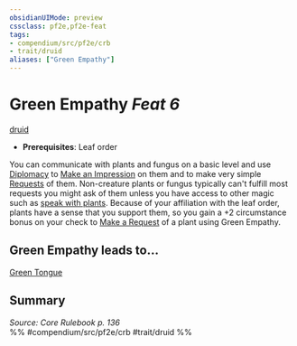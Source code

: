 ```yaml
---
obsidianUIMode: preview
cssclass: pf2e,pf2e-feat
tags:
- compendium/src/pf2e/crb
- trait/druid
aliases: ["Green Empathy"]
---
```

# Green Empathy  *Feat 6*  
[druid](rules/traits/druid.md)  

- **Prerequisites**: Leaf order

You can communicate with plants and fungus on a basic level and use [Diplomacy](compendium/skills.md#Diplomacy) to [Make an Impression](rules/actions/make-an-impression.md) on them and to make very simple [Requests](rules/actions/request.md) of them. Non-creature plants or fungus typically can't fulfill most requests you might ask of them unless you have access to other magic such as [speak with plants](compendium/spells/speak-with-plants.md). Because of your affiliation with the leaf order, plants have a sense that you support them, so you gain a +2 circumstance bonus on your check to [Make a Request](rules/actions/request.md) of a plant using Green Empathy.

## Green Empathy leads to...

[Green Tongue](compendium/feats/green-tongue.md)

## Summary

*Source: Core Rulebook p. 136*  
%% #compendium/src/pf2e/crb #trait/druid %%